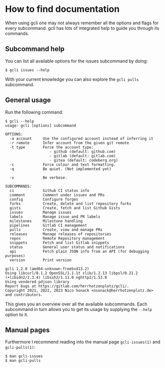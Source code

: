 # How to find documentation

When using gcli one may not always remember all the options and flags
for every subcommand. gcli has lots of integrated help to guide you
through its commands.

## Subcommand help

You can list all available options for the issues subcommand by doing:

    $ gcli issues --help

With your current knowledge you can also explore the `gcli pulls` subcommand.

## General usage

Run the following command:

    $ gcli --help
    usage: gcli [options] subcommand

    OPTIONS:
      -a account     Use the configured account instead of inferring it
      -r remote      Infer account from the given git remote
      -t type        Force the account type:
                        - github (default: github.com)
                        - gitlab (default: gitlab.com)
                        - gitea (default: codeberg.org)
      -c             Force colour and text formatting.
      -q             Be quiet. (Not implemented yet)

      -v             Be verbose.

    SUBCOMMANDS:
      ci             Github CI status info
      comment        Comment under issues and PRs
      config         Configure forges
      forks          Create, delete and list repository forks
      gists          Create, fetch and list Github Gists
      issues         Manage issues
      labels         Manage issue and PR labels
      milestones     Milestone handling
      pipelines      Gitlab CI management
      pulls          Create, view and manage PRs
      releases       Manage releases of repositories
      repos          Remote Repository management
      snippets       Fetch and list Gitlab snippets
      status         General user status and notifications
      api            Fetch plain JSON info from an API (for debugging purposes)
      version        Print version

    gcli 1.2.0 (amd64-unknown-freebsd13.2)
    Using libcurl/8.1.2 OpenSSL/1.1.1t zlib/1.2.13 libpsl/0.21.2 (+libidn2/2.3.4) libssh2/1.11.0 nghttp2/1.53.0
    Using vendored pdjson library
    Report bugs at https://gitlab.com/herrhotzenplotz/gcli/.
    Copyright 2021, 2022, 2023 Nico Sonack <nsonack@herrhotzenplotz.de> and contributors.


This gives you an overview over all the available subcommands. Each
subcommand in turn allows you to get its usage by supplying the
`--help` option to it.

## Manual pages

Furthermore I recommend reading into the manual page `gcli-issues(1)`
and `gcli-pulls(1)`:

    $ man gcli-issues
    $ man gcli-pulls
